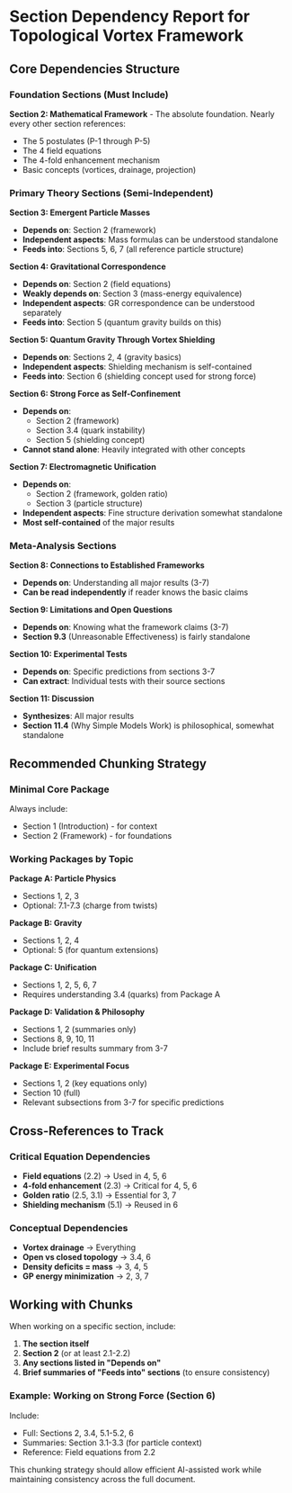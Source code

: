 # Section Dependency Report for Topological Vortex Framework

## Core Dependencies Structure

### Foundation Sections (Must Include)
**Section 2: Mathematical Framework** - The absolute foundation. Nearly every other section references:
- The 5 postulates (P-1 through P-5)
- The 4 field equations
- The 4-fold enhancement mechanism
- Basic concepts (vortices, drainage, projection)

### Primary Theory Sections (Semi-Independent)

**Section 3: Emergent Particle Masses**
- **Depends on**: Section 2 (framework)
- **Independent aspects**: Mass formulas can be understood standalone
- **Feeds into**: Sections 5, 6, 7 (all reference particle structure)

**Section 4: Gravitational Correspondence**
- **Depends on**: Section 2 (field equations)
- **Weakly depends on**: Section 3 (mass-energy equivalence)
- **Independent aspects**: GR correspondence can be understood separately
- **Feeds into**: Section 5 (quantum gravity builds on this)

**Section 5: Quantum Gravity Through Vortex Shielding**
- **Depends on**: Sections 2, 4 (gravity basics)
- **Independent aspects**: Shielding mechanism is self-contained
- **Feeds into**: Section 6 (shielding concept used for strong force)

**Section 6: Strong Force as Self-Confinement**
- **Depends on**: 
  - Section 2 (framework)
  - Section 3.4 (quark instability)
  - Section 5 (shielding concept)
- **Cannot stand alone**: Heavily integrated with other concepts

**Section 7: Electromagnetic Unification**
- **Depends on**: 
  - Section 2 (framework, golden ratio)
  - Section 3 (particle structure)
- **Independent aspects**: Fine structure derivation somewhat standalone
- **Most self-contained** of the major results

### Meta-Analysis Sections

**Section 8: Connections to Established Frameworks**
- **Depends on**: Understanding all major results (3-7)
- **Can be read independently** if reader knows the basic claims

**Section 9: Limitations and Open Questions**
- **Depends on**: Knowing what the framework claims (3-7)
- **Section 9.3** (Unreasonable Effectiveness) is fairly standalone

**Section 10: Experimental Tests**
- **Depends on**: Specific predictions from sections 3-7
- **Can extract**: Individual tests with their source sections

**Section 11: Discussion**
- **Synthesizes**: All major results
- **Section 11.4** (Why Simple Models Work) is philosophical, somewhat standalone

## Recommended Chunking Strategy

### Minimal Core Package
Always include:
- Section 1 (Introduction) - for context
- Section 2 (Framework) - for foundations

### Working Packages by Topic

**Package A: Particle Physics**
- Sections 1, 2, 3
- Optional: 7.1-7.3 (charge from twists)

**Package B: Gravity**
- Sections 1, 2, 4
- Optional: 5 (for quantum extensions)

**Package C: Unification**
- Sections 1, 2, 5, 6, 7
- Requires understanding 3.4 (quarks) from Package A

**Package D: Validation & Philosophy**
- Sections 1, 2 (summaries only)
- Sections 8, 9, 10, 11
- Include brief results summary from 3-7

**Package E: Experimental Focus**
- Sections 1, 2 (key equations only)
- Section 10 (full)
- Relevant subsections from 3-7 for specific predictions

## Cross-References to Track

### Critical Equation Dependencies
- **Field equations** (2.2) → Used in 4, 5, 6
- **4-fold enhancement** (2.3) → Critical for 4, 5, 6
- **Golden ratio** (2.5, 3.1) → Essential for 3, 7
- **Shielding mechanism** (5.1) → Reused in 6

### Conceptual Dependencies
- **Vortex drainage** → Everything
- **Open vs closed topology** → 3.4, 6
- **Density deficits = mass** → 3, 4, 5
- **GP energy minimization** → 2, 3, 7

## Working with Chunks

When working on a specific section, include:

1. **The section itself**
2. **Section 2** (or at least 2.1-2.2)
3. **Any sections listed in "Depends on"**
4. **Brief summaries of "Feeds into" sections** (to ensure consistency)

### Example: Working on Strong Force (Section 6)
Include:
- Full: Sections 2, 3.4, 5.1-5.2, 6
- Summaries: Section 3.1-3.3 (for particle context)
- Reference: Field equations from 2.2

This chunking strategy should allow efficient AI-assisted work while maintaining consistency across the full document.
